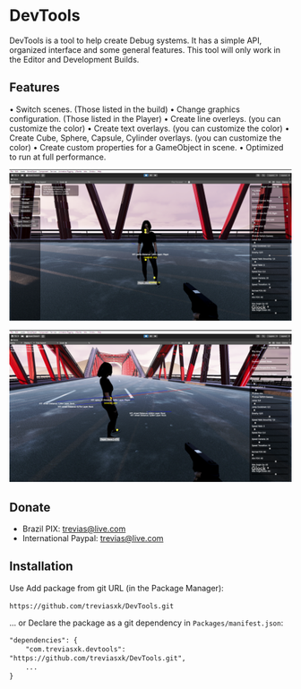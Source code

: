 # DevTools
DevTools is a tool to help create Debug systems. It has a simple API, organized interface and some general features. This tool will only work in the Editor and Development Builds.

## Features
• Switch scenes. (Those listed in the build)
• Change graphics configuration. (Those listed in the Player)
• Create line overleys. (you can customize the color)
• Create text overlays. (you can customize the color)
• Create Cube, Sphere, Capsule, Cylinder overlays. (you can customize the color)
• Create custom properties for a GameObject in scene.
• Optimized to run at full performance.

![Preview](/Runtime/Images/image1.png)

![Preview](/Runtime/Images/image2.png)

## Donate
 - Brazil
 PIX: trevias@live.com
 - International
 Paypal: trevias@live.com

## Installation

Use Add package from git URL (in the Package Manager):

`https://github.com/treviasxk/DevTools.git`

... or Declare the package as a git dependency in `Packages/manifest.json`:

```
"dependencies": {
    "com.treviasxk.devtools": "https://github.com/treviasxk/DevTools.git",
    ...
}
```
